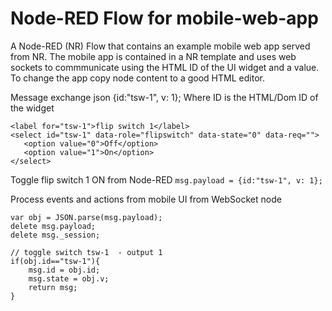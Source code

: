 Node-RED Flow for mobile-web-app
=================================

A Node-RED (NR) Flow that contains an example mobile web app served from NR.  The mobile app is contained in a NR template and uses web sockets to commmunicate using the HTML ID of the UI widget and a value. To change the app copy node content to a good HTML editor.

Message exchange json {id:"tsw-1", v: 1};
Where ID is the HTML/Dom ID of the widget 
```
<label for="tsw-1">flip switch 1</label>
<select id="tsw-1" data-role="flipswitch" data-state="0" data-req="">
   <option value="0">Off</option>
   <option value="1">On</option>
</select>
```
Toggle flip switch 1 ON from Node-RED
`msg.payload = {id:"tsw-1", v: 1};` 

Process events and actions from mobile UI from WebSocket node
``` 
var obj = JSON.parse(msg.payload);
delete msg.payload;
delete msg._session;

// toggle switch tsw-1	- output 1 
if(obj.id=="tsw-1"){
	msg.id = obj.id; 	
	msg.state = obj.v;	
	return msg;
}
```
